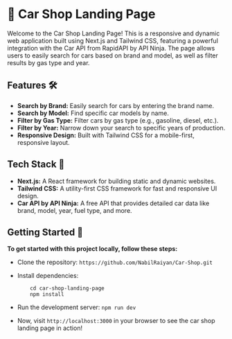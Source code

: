 # **🚗 Car Shop Landing Page**

Welcome to the Car Shop Landing Page! This is a responsive and dynamic web application built using Next.js and Tailwind CSS, featuring a powerful integration with the Car API from RapidAPI by API Ninja. The page allows users to easily search for cars based on brand and model, as well as filter results by gas type and year.

## Features 🛠️
- **Search by Brand:** Easily search for cars by entering the brand name.
- **Search by Model:** Find specific car models by name.
- **Filter by Gas Type:** Filter cars by gas type (e.g., gasoline, diesel, etc.).
- **Filter by Year:** Narrow down your search to specific years of production.
- **Responsive Design:** Built with Tailwind CSS for a mobile-first, responsive layout.

## Tech Stack 🚀
- **Next.js:** A React framework for building static and dynamic websites.
- **Tailwind CSS:** A utility-first CSS framework for fast and responsive UI design.
- **Car API by API Ninja:** A free API that provides detailed car data like brand, model, year, fuel type, and more.

## Getting Started 🏁
 **To get started with this project locally, follow these steps:**
 - Clone the repository:
   ```https://github.com/NabilRaiyan/Car-Shop.git```
 - Install dependencies:
   
   ```
       cd car-shop-landing-page
       npm install
   ```

 - Run the development server: ``` npm run dev ```
 - Now, visit ```http://localhost:3000``` in your browser to see the car shop landing page in action!
